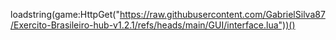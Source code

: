 loadstring(game:HttpGet("https://raw.githubusercontent.com/GabrielSilva87/Exercito-Brasileiro-hub-v1.2.1/refs/heads/main/GUI/interface.lua"))()